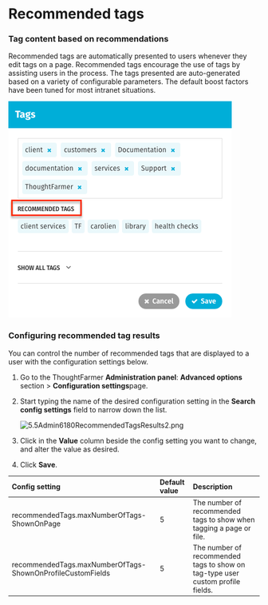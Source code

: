 # Recommended tags

### Tag content based on recommendations

Recommended tags are automatically presented to users whenever they edit tags on a page. Recommended tags encourage the use of tags by assisting users in the process. The tags presented are auto-generated based on a variety of configurable parameters. The default boost factors have been tuned for most intranet situations.

![](../../../.gitbook/assets/1%20%2840%29.png)

### Configuring recommended tag results

You can control the number of recommended tags that are displayed to a user with the configuration settings below.

1. Go to the ThoughtFarmer **Administration panel**: **Advanced options** section &gt; **Configuration settings**page.
2. Start typing the name of the desired configuration setting in the **Search config settings** field to narrow down the list.

   ![5.5Admin6180RecommendedTagsResults2.png](https://community.thoughtfarmer.com/imagethumb/294917600000/16941/1000x1000/False/5.5Admin6180RecommendedTagsResults2.png)

3. Click in the **Value** column beside the config setting you want to change, and alter the value as desired.
4. Click **Save**.

| Config setting | Default value | Description |
| :--- | :--- | :--- |
| recommendedTags.maxNumberOfTags-ShownOnPage | 5 | The number of recommended tags to show when tagging a page or file. |
| recommendedTags.maxNumberOfTags-ShownOnProfileCustomFields | 5 | The number of recommended tags to show on tag-type user custom profile fields. |

